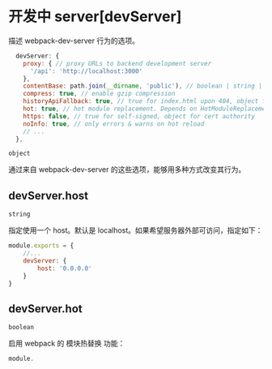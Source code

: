 # 开发中 server[devServer]

描述 webpack-dev-server 行为的选项。

```javascript
  devServer: {
    proxy: { // proxy URLs to backend development server
      '/api': 'http://localhost:3000'
    },
    contentBase: path.join(__dirname, 'public'), // boolean | string | array, static file location
    compress: true, // enable gzip compression
    historyApiFallback: true, // true for index.html upon 404, object for multiple paths
    hot: true, // hot module replacement. Depends on HotModuleReplacementPlugin
    https: false, // true for self-signed, object for cert authority
    noInfo: true, // only errors & warns on hot reload
    // ...
  },
```

`object`

通过来自 webpack-dev-server 的这些选项，能够用多种方式改变其行为。

## devServer.host

`string`

指定使用一个 host。默认是 localhost。如果希望服务器外部可访问，指定如下：

```javascript
module.exports = {
    //...
    devServer: {
        host: '0.0.0.0'
    }
}
```



## devServer.hot

`boolean`

启用 webpack 的 模块热替换 功能：

```javascript
module.
```

